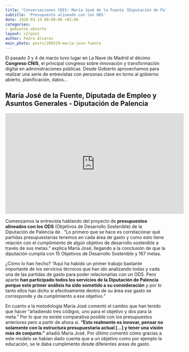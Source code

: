 ```yaml
---
title: "Conversaciones CNIS: María José de la Fuente (Diputación de Palencia)"
subtitle: 'Presupuesto alineado con los ODS'
date: 2020-03-19 00:00:00 +02:00
categories:
- gobierno_abierto
layout: v2/post
author: Pedro Álvarez
main_photo: posts/200319-maria-jose-fuente
---
```


El pasado 3 y 4 de marzo tuvo lugar en La Nave de Madrid el décimo **Congreso CNIS**, el principal congreso sobre innovación y transformación digital en administraciones públicas. Desde Gobierto aprovechamos para realizar una serie de entrevistas con personas clave en torno al gobierno abierto, planificación, datos...

## María José de la Fuente, Diputada de Empleo y Asuntos Generales - Diputación de Palencia

<div class="video_wrapper bigger">
  <iframe width="560" height="315" src="https://www.youtube.com/embed/iFPHqXgIEeA" frameborder="0" allow="accelerometer; autoplay; encrypted-media; gyroscope; picture-in-picture" allowfullscreen></iframe>
</div>

Comenzamos la entrevista hablando del proyecto de **presupuestos alineados con los ODS** (Objetivos de Desarrollo Sostenible) de la Diputación de Palencia de . “Lo primero que se hace es correlacionar qué partidas presupuestarias tenemos en cada área de gasto y como esto tiene relación con el cumplimiento de algún objetivo de desarrollo sostenible a través de sus metas.” explica María José, llegando a la conclusión de que la diputación cumplía con 15 Objetivos de Desarrollo Sostenible y 167 metas. 

¿Cómo lo han hecho? “Aquí ha habido un primer trabajo bastante importante de los servicios técnicos que han ido analizando todas y cada una de las partidas de gasto para poder relacionarlas con un ODS. Pero aparte **han participado todos los servicios de la Diputación de Palencia porque este primer análisis ha sido sometido a su consideración** y por lo tanto ellos han dicho si efectivamente dentro de su área ese gasto se corresponde y da cumplimiento a ese objetivo.”

En cuanto a la metodología Maria José comentó el cambio que han tenido que hacer “añadiendo tres códigos, uno para el objetivo y dos para la meta.” Por lo que no existe comparativa posible con los presupuestos anteriores pero a partir de ahora si. **“Esto realmente es innovar, pensar no solamente con la estructura presupuestaria actual [...] y tener una visión más de conjunto.”** añadió Maria José. Por último comentó cómo gracias a este modelo se habían dado cuenta que a un objetivo como por ejemplo la educación, se le daba cumplimento desde diferentes areas de gasto. 


